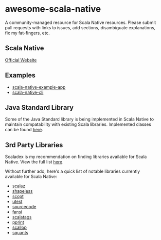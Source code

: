 # awesome-scala-native
A community-managed resource for Scala Native resources. Please submit pull requests with links to issues, add sections, disambiguate explanations, fix my fat-fingers, etc.

## Scala Native
[Official Website](http://www.scala-native.org/en/latest/)

## Examples
- [scala-native-example-app](https://github.com/lihaoyi/scala-native-example-app)
- [scala-native-cli](https://github.com/densh/scala-native-cli/tree/3c863f4248a8b2e52211ee6dc15409f84558d44a)

## Java Standard Library
Some of the Java Standard library is being implemented in Scala Native to maintain compatability with existing Scala libraries. Implemented classes can be found [here](http://www.scala-native.org/en/latest/lib/javalib.html).

## 3rd Party Libraries
Scaladex is my recommendation on finding libraries available for Scala Native. View the full list [here](https://index.scala-lang.org/search?targetTypes=Native&q=*&page=1).

Without further ado, here's a quick list of notable libraries currently available for Scala Native:

- [scalaz](https://github.com/scalaz/scalaz)
- [shapeless](https://github.com/milessabin/shapeless)
- [scopt](https://github.com/scopt/scopt)
- [utest](https://github.com/lihaoyi/utest)
- [sourcecode](https://github.com/lihaoyi/sourcecode)
- [fansi](https://github.com/lihaoyi/fansi)
- [scalatags](https://github.com/lihaoyi/scalatags)
- [pprint](https://github.com/lihaoyi/PPrint)
- [scallop](https://github.com/scallop/scallop)
- [squants](https://github.com/typelevel/squants)
